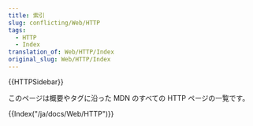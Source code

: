 ```yaml
---
title: 索引
slug: conflicting/Web/HTTP
tags:
  - HTTP
  - Index
translation_of: Web/HTTP/Index
original_slug: Web/HTTP/Index
---
```

{{HTTPSidebar}}

このページは概要やタグに沿った MDN のすべての HTTP ページの一覧です。

{{Index("/ja/docs/Web/HTTP")}}
